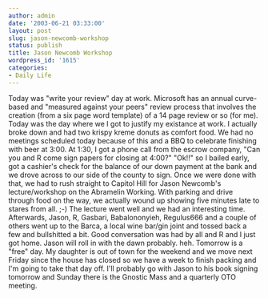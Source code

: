 ```yaml
---
author: admin
date: '2003-06-21 03:33:00'
layout: post
slug: jason-newcomb-workshop
status: publish
title: Jason Newcomb Workshop
wordpress_id: '1615'
categories:
- Daily Life
---
```


Today was "write your review" day at work. Microsoft has an annual
curve-based and "measured against your peers" review process that
involves the creation (from a six page word template) of a 14 page
review or so (for me). Today was the day where we I got to justify my
existance at work. I actually broke down and had two krispy kreme donuts
as comfort food. We had no meetings scheduled today because of this and
a BBQ to celebrate finishing with beer at 3:00. At 1:30, I got a phone
call from the escrow company, "Can you and R come sign papers for
closing at 4:00?" "Ok!!" so I bailed early, got a cashier's check for
the balance of our down payment at the bank and we drove across to our
side of the county to sign. Once we were done with that, we had to rush
straight to Capitol Hill for Jason Newcomb's lecture/workshop on the
Abramelin Working. With parking and drive through food on the way, we
actually wound up showing five minutes late to stares from all. ;-) The
lecture went well and we had an interesting time. Afterwards, Jason, R,
Gasbari, Babalononyieh, Regulus666 and a couple of others went up to the
Barca, a local wine bar/gin joint and tossed back a few and bullshitted
a bit. Good conversation was had by all and R and I just got home. Jason
will roll in with the dawn probably. heh. Tomorrow is a "free" day. My
daughter is out of town for the weekend and we move next Friday since
the house has closed so we have a week to finish packing and I'm going
to take that day off. I'll probably go with Jason to his book signing
tomorrow and Sunday there is the Gnostic Mass and a quarterly OTO
meeting.
